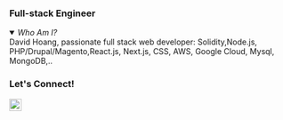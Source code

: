### Full-stack Engineer


<details open><summary><em>Who Am I?</em></summary>
David Hoang, passionate full stack web developer: Solidity,Node.js, PHP/Drupal/Magento,React.js, Next.js, CSS, AWS, Google Cloud, Mysql, MongoDB,..
</details>


 ### Let's Connect!

[<img align="left" alt="Connect on LinkedIn" width="22px" src="https://cdn.jsdelivr.net/npm/simple-icons@v3/icons/linkedin.svg" />][linkedin-url]
 
 <!-- GitHub's Markdown reference links -->
[linkedin-url]:https://www.linkedin.com/in/hoangminhdungvn/
